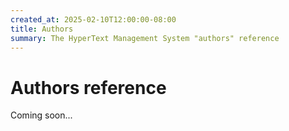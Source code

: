 ```yaml
---
created_at: 2025-02-10T12:00:00-08:00
title: Authors
summary: The HyperText Management System "authors" reference
---
```


# Authors reference

Coming soon...

<!-- Links -->

